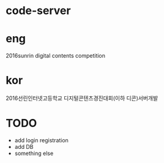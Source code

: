 # code-server

# eng
2016sunrin digital contents competition

# kor
2016선린인터넷고등학교 디지털콘텐츠경진대회(이하 디콘)서버개발

# TODO

* add login registration 
* add DB 
* something else

